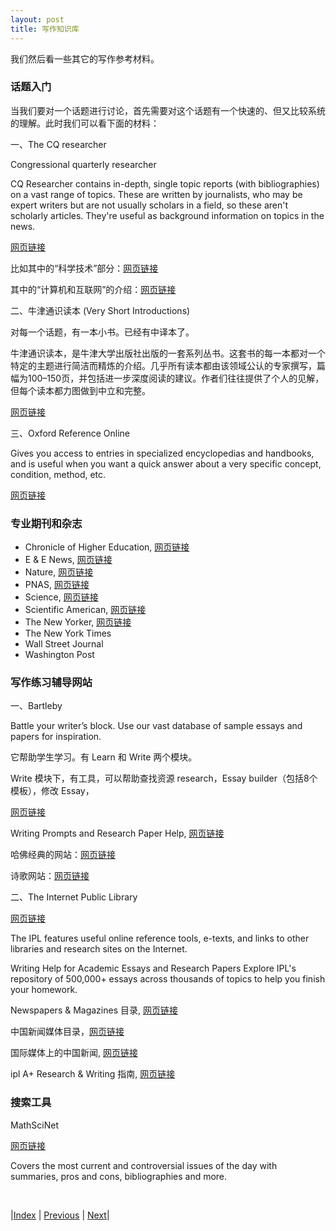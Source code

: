 ```yaml
---
layout: post
title: 写作知识库
---
```


我们然后看一些其它的写作参考材料。

### 话题入门

当我们要对一个话题进行讨论，首先需要对这个话题有一个快速的、但又比较系统的理解。此时我们可以看下面的材料：

一、The CQ researcher

Congressional quarterly researcher

CQ Researcher contains in-depth, single topic reports (with bibliographies) on a vast range of topics. These are written by journalists, who may be expert writers but are not usually scholars in a field, so these aren't scholarly articles. They're useful as background information on topics in the news.

[网页链接](https://library.cqpress.com/cqresearcher/)

比如其中的“科学技术”部分：[网页链接](https://library.cqpress.com/cqresearcher/toc.php?mode=cqres-topic&level=2&values=Science+and+Technology)

其中的“计算机和互联网”的介绍：[网页链接](https://library.cqpress.com/cqresearcher/toc.php?mode=cqres-topic&level=3&values=Science+and+Technology%7EComputers+and+the+Internet)

二、牛津通识读本 (Very Short Introductions)

对每一个话题，有一本小书。已经有中译本了。

牛津通识读本，是牛津大学出版社出版的一套系列丛书。这套书的每一本都对一个特定的主题进行简洁而精炼的介绍。几乎所有读本都由该领域公认的专家撰写，篇幅为100–150页，并包括进一步深度阅读的建议。作者们往往提供了个人的见解，但每个读本都力图做到中立和完整。

[网页链接](https://academic.oup.com/pages/very-short-introductions)

三、Oxford Reference Online

Gives you access to entries in specialized encyclopedias and handbooks, and is useful when you want a quick answer about a very specific concept, condition, method, etc.

[网页链接](https://www.oxfordreference.com/)

### 专业期刊和杂志

- Chronicle of Higher Education, [网页链接](https://www.chronicle.com/)
- E & E News, [网页链接](https://www.eenews.net/)
- Nature, [网页链接](https://www.nature.com/)
- PNAS, [网页链接](https://www.pnas.org/)
- Science, [网页链接](https://www.science.org/)
- Scientific American, [网页链接](https://www.scientificamerican.com/)
- The New Yorker, [网页链接](https://www.newyorker.com/)
- The New York Times
- Wall Street Journal
- Washington Post

### 写作练习辅导网站

一、Bartleby

Battle your writer’s block. Use our vast database of sample essays and papers for inspiration.

它帮助学生学习。有 Learn 和 Write 两个模块。

Write 模块下，有工具，可以帮助查找资源 research，Essay builder（包括8个模板），修改 Essay，

[网页链接](https://www.bartleby.com/write/tool/research)

Writing Prompts and Research Paper Help, [网页链接](https://www.bartleby.com/writing/)

哈佛经典的网站：[网页链接](https://www.bartleby.com/hc/)

诗歌网站：[网页链接](https://www.bartleby.com/verse/)

二、The Internet Public Library

[网页链接](https://www.ipl.org/)

The IPL features useful online reference tools, e-texts, and links to other libraries and research sites on the Internet.

Writing Help for Academic Essays and Research Papers
Explore IPL's repository of 500,000+ essays across thousands of topics to help you finish your homework.

Newspapers & Magazines 目录, [网页链接](https://www.ipl.org/div/news/)

中国新闻媒体目录，[网页链接](https://www.ipl.org/category/getsubject-v11-c5-t7969-p7750)

国际媒体上的中国新闻, [网页链接](https://world.einnews.com/country/china)

ipl A+ Research & Writing 指南, [网页链接](https://www.ipl.org/div/aplus/toc.htm)

### 搜索工具

MathSciNet

[网页链接](https://mathscinet.ams.org/mathscinet)

Covers the most current and controversial issues of the day with summaries, pros and cons, bibliographies and more.

<br/>

|[Index](../../) | [Previous](4-1-owl) | [Next](5-summary)|
